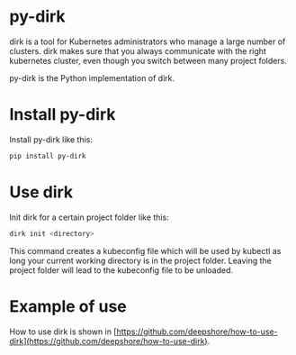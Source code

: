# py-dirk

dirk is a tool for Kubernetes administrators who manage a large number of clusters. 
dirk makes sure that you always communicate with the right kubernetes cluster, even though you switch between many project folders.

py-dirk is the Python implementation of dirk.

# Install py-dirk

Install py-dirk like this:

```bash
pip install py-dirk
```

# Use dirk

Init dirk for a certain project folder like this:

```bash
dirk init <directory>
```

This command creates a kubeconfig file which will be used by kubectl as long your current working directory is in the project folder.
Leaving the project folder will lead to the kubeconfig file to be unloaded.

# Example of use

How to use dirk is shown in [https://github.com/deepshore/how-to-use-dirk](https://github.com/deepshore/how-to-use-dirk).
